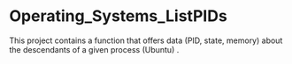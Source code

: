 # Operating_Systems_ListPIDs
This project contains a function that offers data (PID, state, memory) about the descendants of a given process (Ubuntu) .

